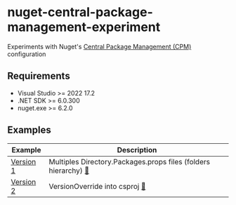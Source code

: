 ﻿# nuget-central-package-management-experiment
Experiments with Nuget's [Central Package Management (CPM)](https://learn.microsoft.com/en-us/nuget/consume-packages/central-package-management) configuration

## Requirements
 - Visual Studio >= 2022 17.2
 - .NET SDK >= 6.0.300
 - nuget.exe >= 6.2.0

 ## Examples
| Example | Description |
| -------- | -------- |
| [Version 1](/fernandezja/nuget-central-package-management-experiment/tree/main/version1) | Multiples Directory.Packages.props files (folders hierarchy) [🔗](https://learn.microsoft.com/en-us/nuget/consume-packages/central-package-management#central-package-management-rules) |
| [Version 2](/fernandezja/nuget-central-package-management-experiment/tree/main/version2) | VersionOverride into csproj [🔗](https://learn.microsoft.com/en-us/nuget/consume-packages/central-package-management#overriding-package-versions) |
